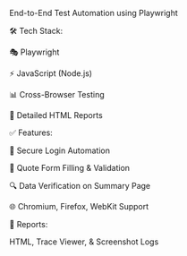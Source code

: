 End-to-End Test Automation using Playwright

🛠 Tech Stack:

🎭 Playwright

⚡ JavaScript (Node.js)

📊 Cross-Browser Testing

📜 Detailed HTML Reports

✅ Features:

🔐 Secure Login Automation

📝 Quote Form Filling & Validation

🔍 Data Verification on Summary Page

🌐 Chromium, Firefox, WebKit Support

📂 Reports:

HTML, Trace Viewer, & Screenshot Logs
